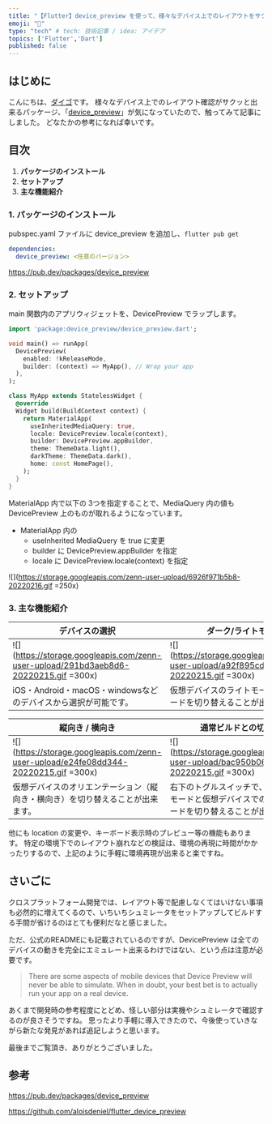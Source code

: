 ```yaml
---
title: "【Flutter】device_preview を使って、様々なデバイス上でのレイアウトをサクッと確認する"
emoji: "📱"
type: "tech" # tech: 技術記事 / idea: アイデア
topics: ['Flutter','Dart']
published: false
---
```


## はじめに

こんにちは、[ダイゴ](https://twitter.com/mamushi_journey)です。
様々なデバイス上でのレイアウト確認がサクッと出来るパッケージ、「[device_preview](https://pub.dev/packages/device_preview)」が気になっていたので、触ってみて記事にしました。
どなたかの参考になれば幸いです。

## 目次

1. **パッケージのインストール**
2. **セットアップ**
3. **主な機能紹介**

### 1. パッケージのインストール


pubspec.yaml ファイルに device_preview を追加し、`flutter pub get` 

```yaml
dependencies:
  device_preview: <任意のバージョン>
```

https://pub.dev/packages/device_preview

### 2. セットアップ

main 関数内のアプリウィジェットを、DevicePreview でラップします。

```dart
import 'package:device_preview/device_preview.dart';

void main() => runApp(
  DevicePreview(
    enabled: !kReleaseMode,
    builder: (context) => MyApp(), // Wrap your app
  ),
);

class MyApp extends StatelessWidget {
  @override
  Widget build(BuildContext context) {
    return MaterialApp(
      useInheritedMediaQuery: true,
      locale: DevicePreview.locale(context),
      builder: DevicePreview.appBuilder,
      theme: ThemeData.light(),
      darkTheme: ThemeData.dark(),
      home: const HomePage(),
    );
  }
}

```

MaterialApp 内で以下の 3つを指定することで、MediaQuery 内の値も DevicePreview 上のものが取れるようになっています。

- MaterialApp 内の
  - useInherited MediaQuery を true に変更
  - builder に DevicePreview.appBuilder を指定
  - locale に DevicePreview.locale(context) を指定

![](https://storage.googleapis.com/zenn-user-upload/6926f971b5b8-20220216.gif =250x)


### 3. 主な機能紹介

| デバイスの選択                                                                       | ダーク/ライトモード                                                                  |
| ------------------------------------------------------------------------------------ | ------------------------------------------------------------------------------------ |
| ![](https://storage.googleapis.com/zenn-user-upload/291bd3aeb8d6-20220215.gif =300x) | ![](https://storage.googleapis.com/zenn-user-upload/a92f895cd7e4-20220215.gif =300x) |
| iOS・Android・macOS・windowsなどのデバイスから選択が可能です。                       | 仮想デバイスのライトモード・ダークモードを切り替えることが出来ます。                 |

| 縦向き / 横向き                                                                      | 通常ビルドとの切り替え                                                                                   |
| ------------------------------------------------------------------------------------ | -------------------------------------------------------------------------------------------------------- |
| ![](https://storage.googleapis.com/zenn-user-upload/e24fe08dd344-20220215.gif =300x) | ![](https://storage.googleapis.com/zenn-user-upload/bac950b06d0a-20220215.gif =300x)                     |
| 仮想デバイスのオリエンテーション（縦向き・横向き）を切り替えることが出来ます。       | 右下のトグルスイッチで、通常のビルドモードと仮想デバイスでのプレビューモードを切り替えることが出来ます。 |


他にも location の変更や、キーボード表示時のプレビュー等の機能もあります。
特定の環境下でのレイアウト崩れなどの検証は、環境の再現に時間がかかったりするので、上記のように手軽に環境再現が出来ると楽ですね。

## さいごに


クロスプラットフォーム開発では、レイアウト等で配慮しなくてはいけない事項も必然的に増えてくるので、いちいちシュミレータをセットアップしてビルドする手間が省けるのはとても便利だなと感じました。


ただ、公式のREADMEにも記載されているのですが、DevicePreview は全てのデバイスの動きを完全にエミュレート出来るわけではない、という点は注意が必要です。

> There are some aspects of mobile devices that Device Preview will never be able to simulate. When in doubt, your best bet is to actually run your app on a real device.

あくまで開発時の参考程度にとどめ、怪しい部分は実機やシュミレータで確認するのが良さそうですね。
思ったより手軽に導入できたので、今後使っていきながら新たな発見があれば追記しようと思います。

最後までご覧頂き、ありがとうございました。

## 参考

https://pub.dev/packages/device_preview

https://github.com/aloisdeniel/flutter_device_preview